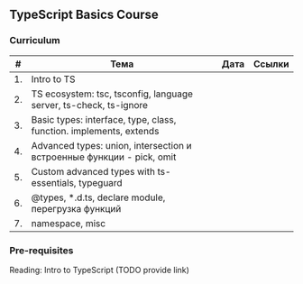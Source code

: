 ## TypeScript Basics Course

### Curriculum

| # | Тема | Дата | Ссылки |
| --- | --- | --- | --- |
| 1. | Intro to TS | | |
| 2. | TS ecosystem: tsc, tsconfig, language server, ts-check, ts-ignore | | |
| 3. | Basic types: interface, type, class, function. implements, extends | | |
| 4. | Advanced types: union, intersection и встроенные функции - pick, omit | | |
| 5. | Custom advanced types with ts-essentials, typeguard | | |
| 6. | @types, *.d.ts, declare module, перегрузка функций | | |
| 7. | namespace, misc | | |

### Pre-requisites


Reading: Intro to TypeScript (TODO provide link)